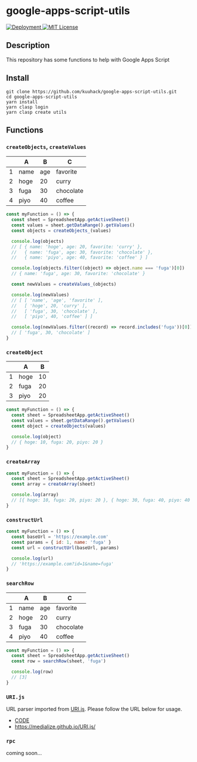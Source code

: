 # google-apps-script-utils

<p>
  <a href="https://github.com/kuuhack/google-apps-script-utils/actions/workflows/main.yml">
    <img src="https://github.com/kuuhack/google-apps-script-utils/actions/workflows/main.yml/badge.svg" alt="Deployment">
  </a>
  <a href="https://github.com/kuuhack/google-apps-script-utils/blob/main/LICENSE">
    <img src="https://img.shields.io/github/license/kuuhack/google-apps-script-utils" alt="MIT License">
  </a>
</p>

## Description

This repository has some functions to help with Google Apps Script

## Install

```shell
git clone https://github.com/kuuhack/google-apps-script-utils.git
cd google-apps-script-utils
yarn install
yarn clasp login
yarn clasp create utils
```

## Functions

### `createObjects`, `createValues`

|     | A    | B   | C         |
| --- | ---- | --- | --------- |
| 1   | name | age | favorite  |
| 2   | hoge | 20  | curry     |
| 3   | fuga | 30  | chocolate |
| 4   | piyo | 40  | coffee    |

```js
const myFunction = () => {
  const sheet = SpreadsheetApp.getActiveSheet()
  const values = sheet.getDataRange().getValues()
  const objects = createObjects_(values)

  console.log(objects)
  // [ { name: 'hoge', age: 20, favorite: 'curry' },
  //   { name: 'fuga', age: 30, favorite: 'chocolate' },
  //   { name: 'piyo', age: 40, favorite: 'coffee' } ]

  console.log(objects.filter((object) => object.name === 'fuga')[0])
  // { name: 'fuga', age: 30, favorite: 'chocolate' }

  const newValues = createValues_(objects)

  console.log(newValues)
  // [ [ 'name', 'age', 'favorite' ],
  //   [ 'hoge', 20, 'curry' ],
  //   [ 'fuga', 30, 'chocolate' ],
  //   [ 'piyo', 40, 'coffee' ] ]

  console.log(newValues.filter((record) => record.includes('fuga'))[0])
  // [ 'fuga', 30, 'chocolate' ]
}
```

### `createObject`

|     | A    | B   |
| --- | ---- | --- |
| 1   | hoge | 10  |
| 2   | fuga | 20  |
| 3   | piyo | 20  |

```js
const myFunction = () => {
  const sheet = SpreadsheetApp.getActiveSheet()
  const values = sheet.getDataRange().getValues()
  const object = createObjects(values)

  console.log(object)
  // { hoge: 10, fuga: 20, piyo: 20 }
}
```

### `createArray`

```js
const myFunction = () => {
  const sheet = SpreadsheetApp.getActiveSheet()
  const array = createArray(sheet)

  console.log(array)
  // [{ hoge: 10, fuga: 20, piyo: 20 }, { hoge: 30, fuga: 40, piyo: 40 }]
}
```

### `constructUrl`

```js
const myFunction = () => {
  const baseUrl = 'https://example.com'
  const params = { id: 1, name: 'fuga' }
  const url = constructUrl(baseUrl, params)

  console.log(url)
  // 'https://example.com?id=1&name=fuga'
}
```

### `searchRow`

|     | A    | B   | C         |
| --- | ---- | --- | --------- |
| 1   | name | age | favorite  |
| 2   | hoge | 20  | curry     |
| 3   | fuga | 30  | chocolate |
| 4   | piyo | 40  | coffee    |

```js
const myFunction = () => {
  const sheet = SpreadsheetApp.getActiveSheet()
  const row = searchRow(sheet, 'fuga')

  console.log(row)
  // [3]
}
```

### `URI.js`

URL parser imported from [URI.js](http://medialize.github.io/URI.js/). Please follow the URL below for usage.

- [CODE](https://github.com/kuuhack/google-apps-script-utils/blob/main/src//urlParser.js)
- https://medialize.github.io/URI.js/

### `rpc`

coming soon...
